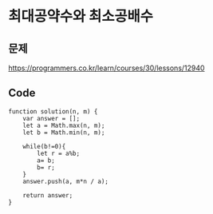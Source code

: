 최대공약수와 최소공배수
===

문제
---
https://programmers.co.kr/learn/courses/30/lessons/12940

Code
---
```
function solution(n, m) {
    var answer = [];
    let a = Math.max(n, m); 
    let b = Math.min(n, m); 
    
    while(b!=0){
		let r = a%b;
		a= b;
		b= r;
	}
    answer.push(a, m*n / a);
    
    return answer;
}
```

